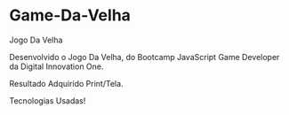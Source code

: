 # Game-Da-Velha

 Jogo Da Velha

 Desenvolvido o Jogo Da Velha, do Bootcamp JavaScript Game Developer da Digital Innovation One.

 Resultado Adquirido Print/Tela.

 Tecnologias Usadas!
